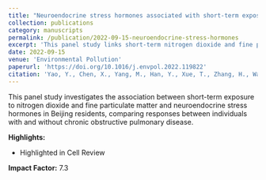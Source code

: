 ```yaml
---
title: "Neuroendocrine stress hormones associated with short-term exposure to nitrogen dioxide and fine particulate matter in individuals with and without chronic obstructive pulmonary disease: A panel study in Beijing, China"
collection: publications
category: manuscripts
permalink: /publication/2022-09-15-neuroendocrine-stress-hormones
excerpt: 'This panel study links short-term nitrogen dioxide and fine particulate matter exposure to neuroendocrine stress hormone changes, advancing mechanistic understanding of air pollution health effects. Findings highlight differential responses in COPD versus non-COPD participants, offering novel evidence of stress-axis dysregulation as a pathway for pollution-related disease.'
date: 2022-09-15
venue: 'Environmental Pollution'
paperurl: 'https://doi.org/10.1016/j.envpol.2022.119822'
citation: 'Yao, Y., Chen, X., Yang, M., Han, Y., Xue, T., Zhang, H., Wang, T., Chen, W., Qiu, X., Que, C., Zheng, M., & Zhu, T. (2022). Neuroendocrine stress hormones associated with short-term exposure to nitrogen dioxide and fine particulate matter in individuals with and without chronic obstructive pulmonary disease: A panel study in Beijing, China. <i>Environmental Pollution</i>, 309, 119822.'
---
```


This panel study investigates the association between short-term exposure to nitrogen dioxide and fine particulate matter and neuroendocrine stress hormones in Beijing residents, comparing responses between individuals with and without chronic obstructive pulmonary disease.

**Highlights:**
- Highlighted in Cell Review

**Impact Factor:** 7.3
